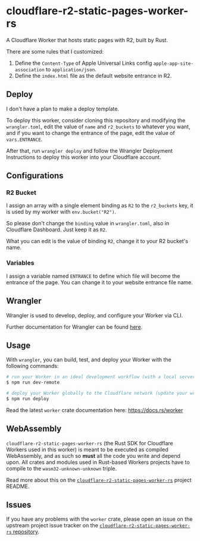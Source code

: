 # cloudflare-r2-static-pages-worker-rs

A Cloudflare Worker that hosts static pages with R2, built by Rust.

There are some rules that I customized:

1. Define the `Content-Type` of Apple Universal Links config `apple-app-site-association` to `application/json`.
2. Define the `index.html` file as the default website entrance in R2.

## Deploy

I don't have a plan to make a deploy template.

To deploy this worker, consider cloning this repository and modifying the `wrangler.toml`, edit the value of `name` and `r2_buckets` to whatever you want, and if you want to change the entrance of the page, edit the value of `vars.ENTRANCE`.

After that, run `wrangler deploy` and follow the Wrangler Deployment Instructions to deploy this worker into your Cloudflare account.

## Configurations

### R2 Bucket

I assign an array with a single element binding as `R2` to the `r2_buckets` key, it is used by my worker with `env.bucket("R2")`.

So please don't change the `binding` value in `wrangler.toml`, also in Cloudflare Dashboard. Just keep it as `R2`.

What you can edit is the value of binding `R2`, change it to your R2 bucket's name.

### Variables

I assign a variable named `ENTRANCE` to define which file will become the entrance of the page. You can change it to your website entrance file name.

## Wrangler

Wrangler is used to develop, deploy, and configure your Worker via CLI.

Further documentation for Wrangler can be found [here](https://developers.cloudflare.com/workers/tooling/wrangler).

## Usage

With `wrangler`, you can build, test, and deploy your Worker with the following commands:

```sh
# run your Worker in an ideal development workflow (with a local server, file watcher & more)
$ npm run dev-remote

# deploy your Worker globally to the Cloudflare network (update your wrangler.toml file for configuration)
$ npm run deploy
```

Read the latest `worker` crate documentation here: https://docs.rs/worker

## WebAssembly

`cloudflare-r2-static-pages-worker-rs` (the Rust SDK for Cloudflare Workers used in this worker) is meant to be executed as compiled WebAssembly, and as such so **must** all the code you write and depend upon. All crates and modules used in Rust-based Workers projects have to compile to the `wasm32-unknown-unknown` triple.

Read more about this on the [`cloudflare-r2-static-pages-worker-rs`](https://github.com/AyakuraYuki/cloudflare-r2-static-pages-worker-rs) project README.

## Issues

If you have any problems with the `worker` crate, please open an issue on the upstream project issue tracker on the [`cloudflare-r2-static-pages-worker-rs` repository](https://github.com/AyakuraYuki/cloudflare-r2-static-pages-worker-rs).
